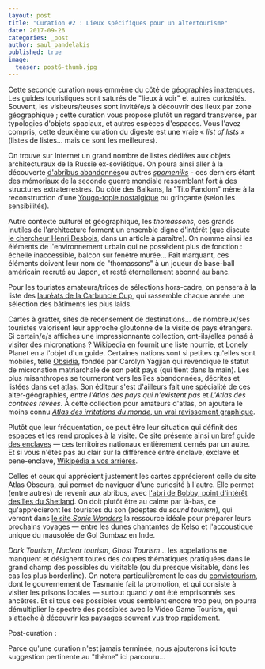 ```yaml
---
layout: post
title: "Curation #2 : Lieux spécifiques pour un altertourisme"
date: 2017-09-26
categories: _post
author: saul_pandelakis
published: true
image:
  teaser: post6-thumb.jpg
---
```




<p>Cette seconde curation nous emmène du côté de géographies inattendues. Les guides touristiques sont saturés de "lieux à voir" et autres curiosités. Souvent, les visiteurs/teuses sont invité/e/s à découvrir des lieux par zone géographique ; cette curation vous propose plutôt un regard transverse, par typologies d'objets spaciaux, et autres espèces d'espaces. Vous l'avez compris, cette deuxième curation du digeste est une vraie &laquo;&nbsp;<em>list of lists</em>&nbsp;&raquo; (listes de listes... mais ce sont les meilleures).</p>

<p> On trouve sur Internet un grand nombre de listes dédiées aux objets architecturaux de la Russie ex-soviétique. On poura ainsi aller à la découverte <a href="https://www.wired.com/2015/09/wild-architecture-soviet-era-bus-stops/">d'abribus abandonnés</a>ou autres <a href="https://www.theguardian.com/artanddesign/photography-blog/2013/jun/18/spomeniks-war-monuments-former-yugoslavia-photography"><em>spomeniks</em></a> - ces derniers étant des mémoriaux de la seconde guerre mondiale ressemblant fort à des structures extraterrestres. Du côté des Balkans, la "Tito Fandom" mène à la reconstruction d'une <a href="http://www.balkaninsight.com/en/article/tito-tourism-turns-yugonostalgia-into-business-07-02-2017">Yougo-topie nostalgique</a> ou grinçante (selon les sensibilités).</p>

<p>Autre contexte culturel et géographique, les <em>thomassons</em>, ces grands inutiles de l'architecture forment un ensemble digne d'intérêt (que discute <a href="http://savoirs.ens.fr/conferencier.php?id=1146">le chercheur Henri Desbois</a>, dans un article à paraître). On nomme ainsi les éléments de l'environnement urbain qui ne possèdent plus de fonction : échelle inaccessible, balcon sur fenêtre murée... Fait marquant, ces éléments doivent leur nom de "thomassons" à un joueur de base-ball américain recruté au Japon, et resté éternellement abonné au banc.</p>

<p>Pour les touristes amateurs/trices de sélections hors-cadre, on pensera à la liste des <a href="http://99percentinvisible.org/article/learning-carbuncle-charting-56-ugliest-building-winners-nominees/">lauréats de la Carbuncle Cup</a>, qui rassemble chaque année une sélection des bâtiments les plus laids.</p>

<p>Cartes à gratter, sites de recensement de destinations... de nombreux/ses touristes valorisent leur approche gloutonne de la visite de pays étrangers. Si certain/e/s affiches une impressionnante collection, ont-ils/elles pensé à visiter des micronations ? Wikipedia en fournit une liste nourrie, et Lonely Planet en a l'objet d'un guide. Certaines nations sont si petites qu'elles sont mobiles, telle <a href="http://www.obsidiagov.org/">Obsidia</a>, fondée par Carolyn Yagjian qui revendique le statut de micronation matriarchale de son petit pays (qui tient dans la main). Les plus misanthropes se tourneront vers les îles abandonnées, décrites et listées dans <a href="http://www.arthaud.fr/Catalogue/atlas-poetiques/atlas-des-iles-abandonnees">cet atlas</a>. Son éditeur s'est d'ailleurs fait une spécialité de ces alter-géographies, entre <em>l'Atlas des pays qui n'existent pas</em> et <em>L'Atlas des contrées rêvées</em>. À cette collection pour amateurs d'atlas, on ajoutera le moins connu <a href="https://www.sites.univ-rennes2.fr/arts-pratiques-poetiques/incertain-sens/fiche_Denis_Briand_A_LAST_SLATA_ATSAL.htm"><em>Atlas des irritations du monde</em>, un vrai ravissement graphique</a>.</p>

<p>Plutôt que leur fréquentation, ce peut être leur situation qui définit des espaces et les rend propices à la visite. Ce site présente ainsi un <a href="http://enclavedoc.tripod.com/">bref guide des enclaves</a> — ces territoires nationaux entièrement cernés par un autre. Et si vous n'êtes pas au clair sur la différence entre enclave, exclave et pene-enclave, <a href="https://en.wikipedia.org/wiki/Enclave_and_exclave#/media/File:Diagrama_enclave_exclave.svg">Wikipédia a vos arrières</a>.</p>

<p>Celles et ceux qui apprécient justement les cartes apprécieront celle du site Atlas Obscura, qui permet de naviguer d'une curiosité à l'autre. Elle permet (entre autres) de revenir aux abribus, avec <a href="http://www.atlasobscura.com/places/bobbys-bus-shelter">l'abri de Bobby, point d'intérêt des îles du Shetland</a>. On doit plutôt être au calme par là-bas, ce qu'apprécieront les touristes du son (adeptes du <em>sound tourism</em>), qui verront dans <a href="http://www.sonicwonders.org/">le site <em>Sonic Wonders</em></a> la ressource idéale pour préparer leurs prochains voyages — entre les dunes chantantes de Kelso et l'accoustique unique du mausolée de Gol Gumbaz en Inde.</p>

<p><em>Dark Tourism</em>, <em>Nuclear tourism</em>, <em>Ghost Tourism</em>... les appelations ne manquent et désignent toutes des coupes thématiques pratiquées dans le grand champ des possibles du visitable (ou du presque visitable, dans les cas les plus borderline). On notera particulièrement le cas du <a href="http://www.digitaljournal.com/article/298535">convictourism</a>, dont le gouvernement de Tasmanie fait la promotion, et qui consiste à visiter les prisons locales — surtout quand y ont été emprisonnés ses ancêtres. Et si tous ces possibles vous semblent encore trop peu, on pourra démultiplier le spectre des possibles avec le Video Game Tourism, qui s'attache à découvrir <a href="http://videogametourism.at/content/confessions-videogame-tourist">les paysages souvent vus trop rapidement.</a></p>

<p>Post-curation :</p>
<aside>Parce qu'une curation n'est jamais terminée, nous ajouterons ici toute suggestion pertinente au "thème" ici parcouru...</aside>

